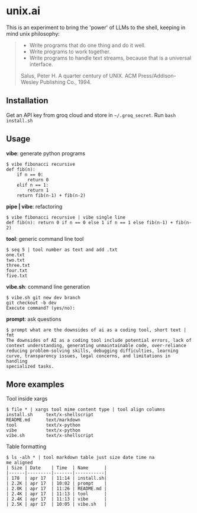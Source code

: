 # unix.ai

This is an experiment to bring the 'power' of LLMs to the shell, keeping in mind unix philosophy:

>  - Write programs that do one thing and do it well.
>  - Write programs to work together.
>  - Write programs to handle text streams, because that is a universal interface.
>
> Salus, Peter H. A quarter century of UNIX. ACM Press/Addison-Wesley Publishing Co., 1994.

## Installation

Get an API key from groq cloud and store in `~/.groq_secret`.
Run `bash install.sh`

## Usage


**vibe**: generate python programs

```
$ vibe fibonacci recursive
def fib(n):
    if n == 0:
        return 0
    elif n == 1:
        return 1
    return fib(n-1) + fib(n-2)
```

**pipe | vibe**: refactoring

```
$ vibe fibonacci recursive | vibe single line
def fib(n): return 0 if n == 0 else 1 if n == 1 else fib(n-1) + fib(n-2)
```

**tool**: generic command line tool

```
$ seq 5 | tool number as text and add .txt
one.txt
two.txt
three.txt
four.txt
five.txt
```

**vibe.sh**: command line generation

```
$ vibe.sh git new dev branch
git checkout -b dev
Execute command? (yes/no):
```

**prompt**: ask questions

```
$ prompt what are the downsides of ai as a coding tool, short text | fmt
The downsides of AI as a coding tool include potential errors, lack of
context understanding, generating unmaintainable code, over-reliance
reducing problem-solving skills, debugging difficulties, learning
curve, transparency issues, legal concerns, and limitations in handling
specialized tasks.
```

## More examples

Tool inside xargs

```
$ file * | xargs tool mime content type | tool align columns
install.sh     text/x-shellscript
README.md      text/markdown
tool           text/x-python
vibe           text/x-python
vibe.sh        text/x-shellscript
```

Table formatting

```
$ ls -alh * | tool markdown table just size date time na
me aligned
| Size | Date    | Time  | Name      |
|------|---------|-------|-----------|
| 178  | apr 17  | 11:14 | install.sh|
| 2.2K | apr 17  | 10:02 | prompt    |
| 2.0K | apr 17  | 11:26 | README.md |
| 2.4K | apr 17  | 11:13 | tool      |
| 2.4K | apr 17  | 11:13 | vibe      |
| 2.5K | apr 17  | 10:05 | vibe.sh   |
```

